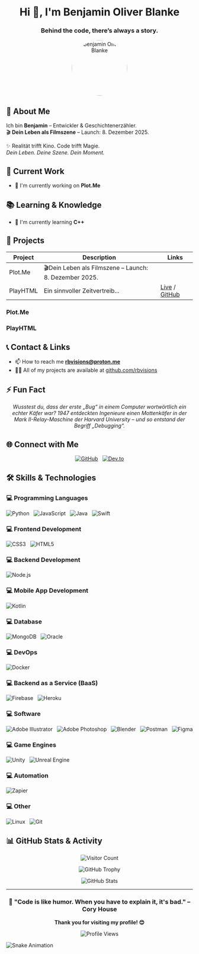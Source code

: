<div align="center">

# Hi 👋, I'm Benjamin Oliver Blanke

### Behind the code, there’s always a story.

<img src="https://rbvisions.github.io/playhtml/logo.png" alt="Benjamin Oliver Blanke" width="150" height="150" style="border-radius: 50%;" />

</div>

## 🚀 About Me


Ich bin **Benjamin** – Entwickler & Geschichtenerzähler.  
🎬 **Dein Leben als Filmszene** – Launch: 8. Dezember 2025.  

✨ Realität trifft Kino. Code trifft Magie.  
 *Dein Leben. Deine Szene. Dein Moment.*


## 💼 Current Work

<div align="left">

- 🔭 I'm currently working on **Plot.Me**

</div>

## 📚 Learning & Knowledge

<div align="left">

- 🌱 I'm currently learning **C++**

</div>

## 🚀 Projects

| Project | Description | Links |
|---|---|---|
| Plot.Me | 🎬Dein Leben als Filmszene – Launch: 8. Dezember 2025.   |  |
| PlayHTML | Ein sinnvoller Zeitvertreib... | [Live](https://rbvisions.github.io/playhtml/) / [GitHub](https://github.com/rbvisions/playhtml) |

### Plot.Me

### PlayHTML

## 📞 Contact & Links

<div align="left">

- 📫 How to reach me **rbvisions@proton.me**
- 👨‍💻 All of my projects are available at [github.com/rbvisions](github.com/rbvisions)

</div>

## ⚡ Fun Fact

<div align="center">

*Wusstest du, dass der erste „Bug“ in einem Computer wortwörtlich ein echter Käfer war?
1947 entdeckten Ingenieure einen Mottenkäfer in der Mark II-Relay-Maschine der Harvard University – und so entstand der Begriff „Debugging“.*

</div>

## 🌐 Connect with Me

<div align="center">

[![GitHub](https://img.shields.io/badge/GitHub-181717?style=for-the-badge&logo=github&logoColor=white)](https://github.com/benjaminoliverblanke)&nbsp;&nbsp;&nbsp;[![Dev.to](https://img.shields.io/badge/Dev.to-0A0A0A?style=for-the-badge&logo=devdotto&logoColor=white)](https://dev.to/https://dev.to/benjaminoliverblanke)

</div>

## 🛠️ Skills & Technologies

### 💻 Programming Languages

![Python](https://img.shields.io/badge/Python-3776AB?style=for-the-badge&logo=python&logoColor=white)&nbsp;&nbsp;&nbsp;![JavaScript](https://img.shields.io/badge/JavaScript-F7DF1E?style=for-the-badge&logo=javascript&logoColor=black)&nbsp;&nbsp;&nbsp;![Java](https://img.shields.io/badge/Java-007396?style=for-the-badge&logo=java&logoColor=white)&nbsp;&nbsp;&nbsp;![Swift](https://img.shields.io/badge/Swift-FA7343?style=for-the-badge&logo=swift&logoColor=white)

### 💻 Frontend Development

![CSS3](https://img.shields.io/badge/CSS3-1572B6?style=for-the-badge&logo=css3&logoColor=white)&nbsp;&nbsp;&nbsp;![HTML5](https://img.shields.io/badge/HTML5-E34F26?style=for-the-badge&logo=html5&logoColor=white)

### 💻 Backend Development

![Node.js](https://img.shields.io/badge/Node.js-339933?style=for-the-badge&logo=nodedotjs&logoColor=white)

### 💻 Mobile App Development

![Kotlin](https://img.shields.io/badge/Kotlin-7F52FF?style=for-the-badge&logo=kotlin&logoColor=white)

### 💻 Database

![MongoDB](https://img.shields.io/badge/MongoDB-47A248?style=for-the-badge&logo=mongodb&logoColor=white)&nbsp;&nbsp;&nbsp;![Oracle](https://img.shields.io/badge/Oracle-F80000?style=for-the-badge&logo=oracle&logoColor=white)

### 💻 DevOps

![Docker](https://img.shields.io/badge/Docker-2496ED?style=for-the-badge&logo=docker&logoColor=white)

### 💻 Backend as a Service (BaaS)

![Firebase](https://img.shields.io/badge/Firebase-FFCA28?style=for-the-badge&logo=firebase&logoColor=black)&nbsp;&nbsp;&nbsp;![Heroku](https://img.shields.io/badge/Heroku-430098?style=for-the-badge&logo=heroku&logoColor=white)

### 💻 Software

![Adobe Illustrator](https://img.shields.io/badge/Adobe%20Illustrator-FF9A00?style=for-the-badge&logo=adobeillustrator&logoColor=white)&nbsp;&nbsp;&nbsp;![Adobe Photoshop](https://img.shields.io/badge/Adobe%20Photoshop-31A8FF?style=for-the-badge&logo=adobephotoshop&logoColor=white)&nbsp;&nbsp;&nbsp;![Blender](https://img.shields.io/badge/Blender-F5792A?style=for-the-badge&logo=blender&logoColor=white)&nbsp;&nbsp;&nbsp;![Postman](https://img.shields.io/badge/Postman-FF6C37?style=for-the-badge&logo=postman&logoColor=white)&nbsp;&nbsp;&nbsp;![Figma](https://img.shields.io/badge/Figma-F24E1E?style=for-the-badge&logo=figma&logoColor=white)

### 💻 Game Engines

![Unity](https://img.shields.io/badge/Unity-FFFFFF?style=for-the-badge&logo=unity&logoColor=black)&nbsp;&nbsp;&nbsp;![Unreal Engine](https://img.shields.io/badge/Unreal%20Engine-313131?style=for-the-badge&logo=unrealengine&logoColor=white)

### 💻 Automation

![Zapier](https://img.shields.io/badge/Zapier-FF4A00?style=for-the-badge&logo=zapier&logoColor=white)

### 💻 Other

![Linux](https://img.shields.io/badge/Linux-FCC624?style=for-the-badge&logo=linux&logoColor=black)&nbsp;&nbsp;&nbsp;![Git](https://img.shields.io/badge/Git-F05032?style=for-the-badge&logo=git&logoColor=white)

## 📊 GitHub Stats & Activity

<div align="center">

![Visitor Count](https://komarev.com/ghpvc/?username=benjaminoliverblanke&label=Profile%20Visitors&color=blueviolet&style=flat-square)

![GitHub Trophy](https://github-profile-trophy.vercel.app/?username=benjaminoliverblanke&theme=onedark&column=7&margin-w=15&margin-h=15)

![GitHub Stats](https://github-readme-stats.vercel.app/api?username=benjaminoliverblanke&show_icons=true&theme=radical&count_private=true&include_all_commits=true)

</div>

---

<div align="center">

### 🎯 "Code is like humor. When you have to explain it, it's bad." – Cory House

**Thank you for visiting my profile! 😊**

![Profile Views](https://komarev.com/ghpvc/?username=benjaminoliverblanke&color=brightgreen&style=flat-square&label=Profile+Views)

</div>


![Snake Animation](https://benjaminoliverblanke.github.io/Snake-Animation/github-user-contribution.svg)
